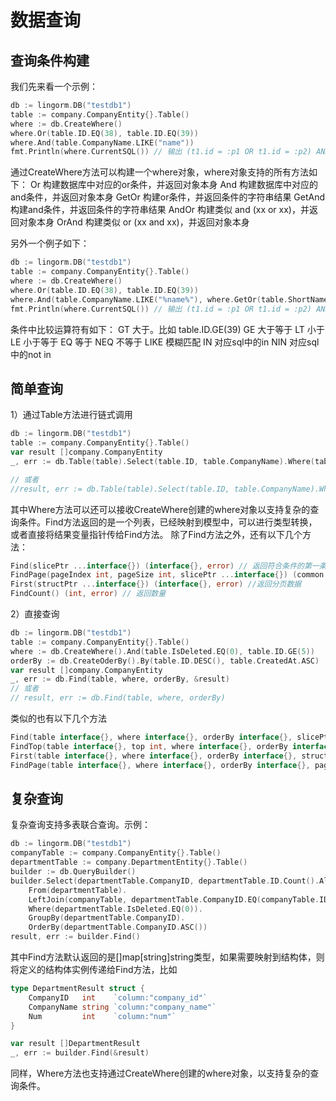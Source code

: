# 数据查询

## 查询条件构建

我们先来看一个示例：

``` go
db := lingorm.DB("testdb1")
table := company.CompanyEntity{}.Table()
where := db.CreateWhere()
where.Or(table.ID.EQ(38), table.ID.EQ(39))
where.And(table.CompanyName.LIKE("name"))
fmt.Println(where.CurrentSQL()) // 输出 (t1.id = :p1 OR t1.id = :p2) AND t1.company_name like :p3
```

通过CreateWhere方法可以构建一个where对象，where对象支持的所有方法如下：
Or 构建数据库中对应的or条件，并返回对象本身
And 构建数据库中对应的and条件，并返回对象本身
GetOr 构建or条件，并返回条件的字符串结果
GetAnd 构建and条件，并返回条件的字符串结果
AndOr 构建类似 and (xx or xx)，并返回对象本身
OrAnd 构建类似 or (xx and xx)，并返回对象本身

另外一个例子如下：

``` go
db := lingorm.DB("testdb1")
table := company.CompanyEntity{}.Table()
where := db.CreateWhere()
where.Or(table.ID.EQ(38), table.ID.EQ(39))
where.And(table.CompanyName.LIKE("%name%"), where.GetOr(table.ShortName.EQ("name"), table.ShortName.LIKE("a%")))
fmt.Println(where.CurrentSQL()) // 输出 (t1.id = :p1 OR t1.id = :p2) AND t1.company_name like :p5 AND (t1.short_name = :p3 OR t1.short_name like :p4)
```

条件中比较运算符有如下：
GT 大于。比如 table.ID.GE(39)
GE 大于等于
LT 小于
LE 小于等于
EQ 等于
NEQ 不等于
LIKE 模糊匹配
IN 对应sql中的in
NIN 对应sql中的not in

## 简单查询

1）通过Table方法进行链式调用

``` go
db := lingorm.DB("testdb1")
table := company.CompanyEntity{}.Table()
var result []company.CompanyEntity
_, err := db.Table(table).Select(table.ID, table.CompanyName).Where(table.IsDeleted.EQ(0), table.ID.GE(5)).OrderBy(table.ID.DESC()).Find(&result)

// 或者
//result, err := db.Table(table).Select(table.ID, table.CompanyName).Where(table.IsDeleted.EQ(0), table.ID.GE(5)).OrderBy(table.ID.DESC()).Find()
```

其中Where方法可以还可以接收CreateWhere创建的where对象以支持复杂的查询条件。Find方法返回的是一个列表，已经映射到模型中，可以进行类型转换，或者直接将结果变量指针传给Find方法。
除了Find方法之外，还有以下几个方法：

``` go
Find(slicePtr ...interface{}) (interface{}, error) // 返回符合条件的第一条数据
FindPage(pageIndex int, pageSize int, slicePtr ...interface{}) (common.PageResult, error) // 返回符合条件的数据列表
First(structPtr ...interface{}) (interface{}, error) //返回分页数据
FindCount() (int, error) // 返回数量
```

2）直接查询

``` go
db := lingorm.DB("testdb1")
table := company.CompanyEntity{}.Table()
where := db.CreateWhere().And(table.IsDeleted.EQ(0), table.ID.GE(5))
orderBy := db.CreateOderBy().By(table.ID.DESC(), table.CreatedAt.ASC)
var result []company.CompanyEntity
_, err := db.Find(table, where, orderBy, &result)
// 或者
// result, err := db.Find(table, where, orderBy)
```

类似的也有以下几个方法

``` go
Find(table interface{}, where interface{}, orderBy interface{}, slicePtr ...interface{}) (interface{}, error)
FindTop(table interface{}, top int, where interface{}, orderBy interface{}, slicePtr ...interface{}) (interface{}, error)
First(table interface{}, where interface{}, orderBy interface{}, structPtr ...interface{}) (interface{}, error)
FindPage(table interface{}, where interface{}, orderBy interface{}, pageIndex int, pageSize int, slicePtr ...interface{}) (common.PageResult, error)
```

## 复杂查询

复杂查询支持多表联合查询。示例：

``` go
db := lingorm.DB("testdb1")
companyTable := company.CompanyEntity{}.Table()
departmentTable := company.DepartmentEntity{}.Table()
builder := db.QueryBuilder()
builder.Select(departmentTable.CompanyID, departmentTable.ID.Count().Alias("Num"), companyTable.CompanyName.Max().Alias("companyName")).
    From(departmentTable).
    LeftJoin(companyTable, departmentTable.CompanyID.EQ(companyTable.ID)).
    Where(departmentTable.IsDeleted.EQ(0)).
    GroupBy(departmentTable.CompanyID).
    OrderBy(departmentTable.CompanyID.ASC())
result, err := builder.Find()
```

其中Find方法默认返回的是[]map[string]string类型，如果需要映射到结构体，则将定义的结构体实例传递给Find方法，比如

``` go
type DepartmentResult struct {
    CompanyID   int    `column:"company_id"`
    CompanyName string `column:"company_name"`
    Num         int    `column:"num"`
}

var result []DepartmentResult
_, err := builder.Find(&result)
```

同样，Where方法也支持通过CreateWhere创建的where对象，以支持复杂的查询条件。
